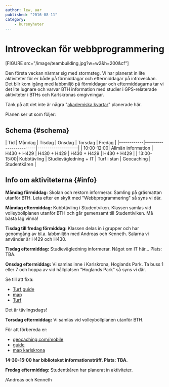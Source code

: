 ```yaml
---
author: lew, aar
published: "2016-08-11"
category:
    - kursnyheter
...
```

Introveckan för webbprogrammering
==================================

[FIGURE src="/image/teambuilding.jpg?w=w2&h=200&cf"]

Den första veckan närmar sig med stormsteg. Vi har planerat in lite aktiviteter för er både på förmiddagar och eftermiddagar på introveckan. Det blir kom igång med labbmiljö på förmiddagar och eftermiddagarna tar vi det lite lugnare och varvar BTH information med studier i GPS-relaterade aktiviteter i BTHs och Karlskronas omgivningar.  

Tänk på att det inte är några "[akademiska kvartar](https://sv.wikipedia.org/wiki/Akademisk_kvart)" planerade här.

Planen ser ut som följer:  

<!--more-->



Schema {#schema}
-----------------------------------

| Tid | Måndag   | Tisdag       | Onsdag | Torsdag | Fredag | 
|------------|------------------------|--------------------|
| 10:00-12:00| Allmän information | H430 + H429 | H430 + H429 | H430 + H429 | H430 + H429 |
| 13:00-15:00| Kubbtävling             | Studievägledning + IT     | Turf i stan | Geocaching | Studentkåren |


Info om aktiviteterna {#info}
-----------------------------------

**Måndag förmiddag:** Skolan och rektorn informerar. Samling på gräsmattan utanför BTH. Leta efter en skylt med "Webbprogrammering" så syns vi där.  

**Måndag eftermiddag:** Kubbtävling i Studentviken. Klassen samlas vid volleybollplanen utanför BTH och går gemensamt till Studentiviken. Må bästa lag vinna!  

**Tisdag till fredag förmiddag:** Klassen delas in i grupper och har genomgång av bl.a. labbmiljön med Andreas och Kenneth. Salarna vi använder är H429 och H430.  

**Tisdag eftermiddag:** Studievägledning informerar. Något om IT här... Plats: TBA.

**Onsdag eftermiddag:** Vi samlas inne i Karlskrona, Hoglands Park. Ta buss 1 eller 7 och hoppa av vid hållplatsen "Hoglands Park" så syns vi där.  

Se till att fixa:  

* [Turf guide](http://wiki.turfgame.com/sv/wiki/Installations-_och_komma-ig%C3%A5ng-guide)
* [map](https://turfgame.com/map)
* [Turf](https://turfgame.com)
  
Det är tävlingsdags! 

**Torsdag eftermiddag:** Vi samlas vid volleybollplanen utanför BTH.  

För att förbereda er:  

* [geocaching.com/mobile](https://www.geocaching.com/mobile/)  
* [guide](https://www.geocaching.com/guide/)  
* [map karlskrona](https://www.geocaching.com/map/#?ll=56.17449,15.57848&z=14)  

**14:30-15:00 har biblioteket informationsträff. Plats: TBA.**  

**Fredag eftermiddag:** Studentkåren har planerat in aktiviteter.



/Andreas och Kenneth
